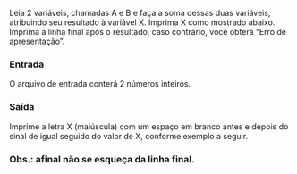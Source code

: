 
Leia 2 variáveis, chamadas A e B e faça a soma dessas duas variáveis, atribuindo seu resultado à variável X. Imprima X como mostrado abaixo. Imprima a linha final após o resultado, caso contrário, você obterá “Erro de apresentação”.

### **Entrada**

O arquivo de entrada conterá 2 números inteiros.

### **Saída**

Imprime a letra X (maiúscula) com um espaço em branco antes e depois do sinal de igual seguido do valor de X, conforme exemplo a seguir.

### **Obs**.: afinal não se esqueça da linha final.